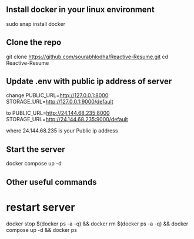 ## Install docker in your linux environment
sudo snap install docker

## Clone the repo
git clone https://github.com/sourabhlodha/Reactive-Resume.git
cd Reactive-Resume

## Update .env with public ip address of server
change
PUBLIC_URL=http://127.0.0.1:8000
STORAGE_URL=http://127.0.0.1:9000/default

to
PUBLIC_URL=http://24.144.68.235:8000
STORAGE_URL=http://24.144.68.235:9000/default 

where 24.144.68.235 is your Public ip address

## Start the server
docker compose up -d

## Other useful commands

# restart server
docker stop $(docker ps -a -q) && docker rm $(docker ps -a -q) && docker compose up -d && docker ps